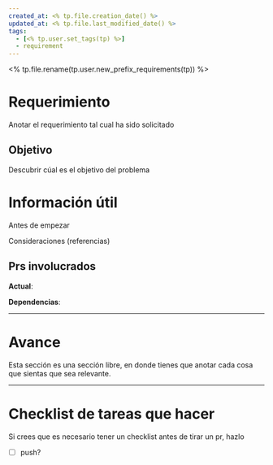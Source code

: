 ```yaml
---
created_at: <% tp.file.creation_date() %>
updated_at: <% tp.file.last_modified_date() %>
tags:
  - [<% tp.user.set_tags(tp) %>]
  - requirement
---
```


<% tp.file.rename(tp.user.new_prefix_requirements(tp)) %>

# Requerimiento

Anotar el requerimiento tal cual ha sido solicitado


## Objetivo

Descubrir cúal es el objetivo del problema


# Información útil

Antes de empezar

Consideraciones (referencias)

## Prs involucrados

**Actual**:

**Dependencias**:

---
# Avance

Esta sección es una sección libre, en donde tienes que anotar cada cosa que sientas que sea relevante.



---
# Checklist de tareas que hacer 

Si crees que es necesario tener un checklist antes de tirar un pr, hazlo

- [ ] push?
